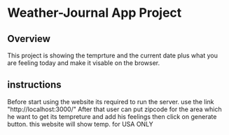 # Weather-Journal App Project

## Overview

This project is showing the temprture and the current date plus what you are feeling today and make it visable on the browser.

## instructions

Before start using the website its required to run the server.
use the link "http://localhost:3000/"
After that user can put zipcode for the area which he want to get its tempreture and add his feelings then click on generate button.
this website will show temp. for USA ONLY
